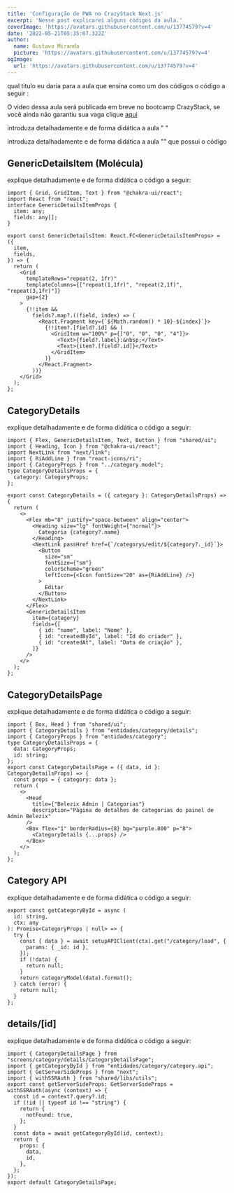 ```yaml
---
title: 'Configuração de PWA no CrazyStack Next.js'
excerpt: 'Nesse post explicarei alguns códigos da aula.'
coverImage: 'https://avatars.githubusercontent.com/u/13774579?v=4'
date: '2022-05-21T05:35:07.322Z'
author:
  name: Gustavo Miranda
  picture: 'https://avatars.githubusercontent.com/u/13774579?v=4'
ogImage:
  url: 'https://avatars.githubusercontent.com/u/13774579?v=4'
---
```

qual titulo eu daria para a aula que ensina como um dos códigos o código a seguir : 


O vídeo dessa aula será publicada em breve no bootcamp CrazyStack, se você ainda não garantiu sua vaga clique [aqui](https://crazystack.com.br)

introduza detalhadamente e de forma didática a aula " "

introduza detalhadamente e de forma didática a aula "" que possui o código
## GenericDetailsItem (Molécula)
explique detalhadamente e de forma didática o código a seguir:
```tsx
import { Grid, GridItem, Text } from "@chakra-ui/react";
import React from "react";
interface GenericDetailsItemProps {
  item: any;
  fields: any[];
}

export const GenericDetailsItem: React.FC<GenericDetailsItemProps> = ({
  item,
  fields,
}) => {
  return (
    <Grid
      templateRows="repeat(2, 1fr)"
      templateColumns={["repeat(1,1fr)", "repeat(2,1f)", "repeat(3,1fr)"]}
      gap={2}
    >
      {!!item &&
        fields?.map?.((field, index) => (
          <React.Fragment key={`${Math.random() * 10}-${index}`}>
            {!!item?.[field?.id] && (
              <GridItem w="100%" p={["0", "0", "0", "4"]}>
                <Text>{field?.label}:&nbsp;</Text>
                <Text>{item?.[field?.id]}</Text>
              </GridItem>
            )}
          </React.Fragment>
        ))}
    </Grid>
  );
};
```
## CategoryDetails
explique detalhadamente e de forma didática o código a seguir:
```tsx
import { Flex, GenericDetailsItem, Text, Button } from "shared/ui";
import { Heading, Icon } from "@chakra-ui/react";
import NextLink from "next/link";
import { RiAddLine } from "react-icons/ri";
import { CategoryProps } from "../category.model";
type CategoryDetailsProps = {
  category: CategoryProps;
};

export const CategoryDetails = ({ category }: CategoryDetailsProps) => {
  return (
    <>
      <Flex mb="8" justify="space-between" align="center">
        <Heading size="lg" fontWeight={"normal"}>
          Categoria {category?.name}
        </Heading>
        <NextLink passHref href={`/categorys/edit/${category?._id}`}>
          <Button
            size="sm"
            fontSize={"sm"}
            colorScheme="green"
            leftIcon={<Icon fontSize="20" as={RiAddLine} />}
          >
            Editar
          </Button>
        </NextLink>
      </Flex>
      <GenericDetailsItem
        item={category}
        fields={[
          { id: "name", label: "Nome" },
          { id: "createdById", label: "Id do criador" },
          { id: "createdAt", label: "Data de criação" },
        ]}
      />
    </>
  );
};
```
## CategoryDetailsPage
explique detalhadamente e de forma didática o código a seguir:
```tsx
import { Box, Head } from "shared/ui";
import { CategoryDetails } from "entidades/category/details";
import { CategoryProps } from "entidades/category";
type CategoryDetailsProps = {
  data: CategoryProps;
  id: string;
};
export const CategoryDetailsPage = ({ data, id }: CategoryDetailsProps) => {
  const props = { category: data };
  return (
    <>
      <Head
        title={"Belezix Admin | Categorias"}
        description="Página de detalhes de categorias do painel de Admin Belezix"
      />
      <Box flex="1" borderRadius={8} bg="purple.800" p="8">
        <CategoryDetails {...props} />
      </Box>
    </>
  );
};
```

## Category API
explique detalhadamente e de forma didática o código a seguir:
```tsx
export const getCategoryById = async (
  id: string,
  ctx: any
): Promise<CategoryProps | null> => {
  try {
    const { data } = await setupAPIClient(ctx).get("/category/load", {
      params: { _id: id },
    });
    if (!data) {
      return null;
    }
    return categoryModel(data).format();
  } catch (error) {
    return null;
  }
};
```
## details/[id]
explique detalhadamente e de forma didática o código a seguir:
```tsx
import { CategoryDetailsPage } from "screens/category/details/CategoryDetailsPage";
import { getCategoryById } from "entidades/category/category.api";
import { GetServerSideProps } from "next";
import { withSSRAuth } from "shared/libs/utils";
export const getServerSideProps: GetServerSideProps = withSSRAuth(async (context) => {
  const id = context?.query?.id;
  if (!id || typeof id !== "string") {
    return {
      notFound: true,
    };
  }
  const data = await getCategoryById(id, context);
  return {
    props: {
      data,
      id,
    },
  };
});
export default CategoryDetailsPage;
```
